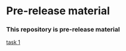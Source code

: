 # Pre-release material

### This repository is pre-release material

[task 1](https://github.com/Akanksh12/pre-release-material/blob/main/task1.py)

